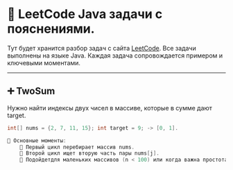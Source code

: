 # 🧠 LeetCode Java задачи с пояснениями.

Тут будет хранится разбор задач с сайта [LeetCode](https://leetcode.com/). Все задачи выполнены на языке Java. Каждая задача сопровождается примером и ключевыми моментами.

---

## ➕ TwoSum

Нужно найти индексы двух чисел в массиве, которые в сумме дают target.

```java
int[] nums = {2, 7, 11, 15}; int target = 9; -> [0, 1].

🔹 Основные моменты:
    📌 Первый цикл перебирает массив nums.
    📌 Второй цикл ищет вторую часть пары nums[j].
    📌 Подойдетдля маленьких массивов (n < 100) или когда важна простота кода.
